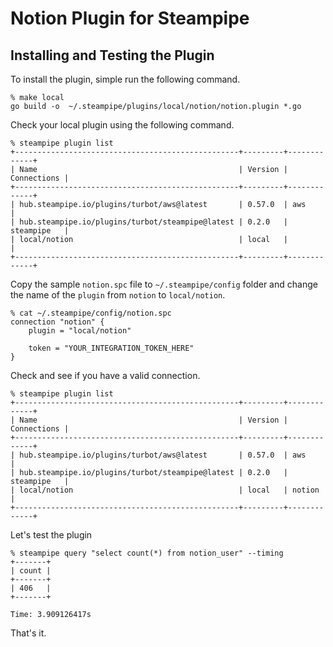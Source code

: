 # Notion Plugin for Steampipe

## Installing and Testing the Plugin

To install the plugin, simple run the following command.

```
% make local
go build -o  ~/.steampipe/plugins/local/notion/notion.plugin *.go
```

Check your local plugin using the following command.

```
% steampipe plugin list
+--------------------------------------------------+---------+-------------+
| Name                                             | Version | Connections |
+--------------------------------------------------+---------+-------------+
| hub.steampipe.io/plugins/turbot/aws@latest       | 0.57.0  | aws         |
| hub.steampipe.io/plugins/turbot/steampipe@latest | 0.2.0   | steampipe   |
| local/notion                                     | local   |             |
+--------------------------------------------------+---------+-------------+
```

Copy the sample `notion.spc` file to `~/.steampipe/config` folder and change the name of the `plugin` from `notion` to `local/notion`.

```
% cat ~/.steampipe/config/notion.spc
connection "notion" {
    plugin = "local/notion"

    token = "YOUR_INTEGRATION_TOKEN_HERE"
}
```

Check and see if you have a valid connection.

```
% steampipe plugin list
+--------------------------------------------------+---------+-------------+
| Name                                             | Version | Connections |
+--------------------------------------------------+---------+-------------+
| hub.steampipe.io/plugins/turbot/aws@latest       | 0.57.0  | aws         |
| hub.steampipe.io/plugins/turbot/steampipe@latest | 0.2.0   | steampipe   |
| local/notion                                     | local   | notion      |
+--------------------------------------------------+---------+-------------+
```

Let's test the plugin

```
% steampipe query "select count(*) from notion_user" --timing
+-------+
| count |
+-------+
| 406   |
+-------+

Time: 3.909126417s
```

That's it.

